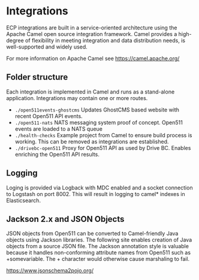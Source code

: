 # Integrations

ECP integrations are built in a service-oriented architecture using the Apache Camel open source integration framework. Camel provides a high-degree of flexibility in meeting integration and data distribution needs, is well-supported and widely used.  

For more information on Apache Camel see <https://camel.apache.org/>

## Folder structure

Each integration is implemented in Camel and runs as a stand-alone application. Integrations may contain one or more routes.

* ```./open511events-ghostcms``` Updates GhostCMS based website with recent Open511 API events.
* ```./open511-nats``` NATS messaging system proof of concept. Open511 events are loaded to a NATS queue
* ```./health-checks``` Example project from Camel to ensure build process is working. This can be removed as integrations are established.
* ```./drivebc-open511``` Proxy for Open511 API as used by Drive BC. Enables enriching the Open511 API results.

## Logging

Loging is provided via Logback with MDC enabled and a socket connection to Logstash on port 8002.  This will result in logging to camel* indexes in Elasticsearch.

## Jackson 2.x and JSON Objects

JSON objects from Open511 can be converted to Camel-friendly Java objects using Jackson libraries.  The following site enables creation of Java objects from a source JSON file.  The Jackson annotation style is valuable because it handles non-conforming attribute names from Open511 such as +somevariable.  The + character would otherwise cause marshaling to fail.

https://www.jsonschema2pojo.org/